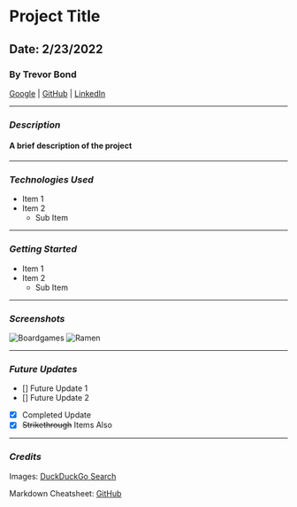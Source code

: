 # Project Title
## Date: 2/23/2022
### By Trevor Bond
[Google](http://www.google.com) | [GitHub]((http://www.GitHub.com)) | [LinkedIn](http://www.linkedin.com)
***
### ***Description***
#### A brief description of the project
***
### ***Technologies Used***
* Item 1
* Item 2
    * Sub Item
***
### ***Getting Started***
* Item 1
* Item 2
    * Sub Item
***
### ***Screenshots***
![Boardgames](https://external-content.duckduckgo.com/iu/?u=https%3A%2F%2Ftse4.mm.bing.net%2Fth%3Fid%3DOIP.CrmfX3GufzCx5UM7UkolFwHaFb%26pid%3DApi&f=1)
![Ramen](https://external-content.duckduckgo.com/iu/?u=https%3A%2F%2Ftse4.mm.bing.net%2Fth%3Fid%3DOIP.8Ig51-X9sTtEKAOoPb5LRgHaEK%26pid%3DApi&f=1)
***
### ***Future Updates***
- [] Future Update 1
- [] Future Update 2
- [x] Completed Update
- [x] ~~Strikethrough~~ Items Also
***
### ***Credits***
Images: [DuckDuckGo Search](http://www.duckduckgo.com)

Markdown Cheatsheet: [GitHub]((http://www.GitHub.com))